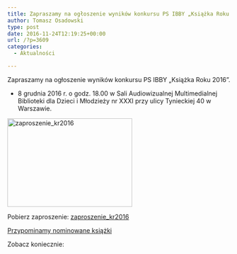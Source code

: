 ```yaml
---
title: Zapraszamy na ogłoszenie wyników konkursu PS IBBY „Książka Roku 2016”
author: Tomasz Osadowski
type: post
date: 2016-11-24T12:19:25+00:00
url: /?p=3609
categories:
  - Aktualności

---
```

Zapraszamy na ogłoszenie wyników konkursu PS IBBY &#8222;Książka Roku 2016&#8221;.

  * 8 grudnia 2016 r. o godz. 18.00 w Sali Audiowizualnej Multimedialnej Biblioteki dla Dzieci i Młodzieży nr XXXI przy ulicy Tynieckiej 40 w Warszawie.

<img class="aligncenter wp-image-3614 size-medium" src="http://www.ibby.pl/wp-content/uploads/2016/11/Zaproszenie_KR2016-282x200.jpg" alt="zaproszenie_kr2016" width="282" height="200" srcset="http://www.ibby.pl/wp-content/uploads/2016/11/Zaproszenie_KR2016-282x200.jpg 282w, http://www.ibby.pl/wp-content/uploads/2016/11/Zaproszenie_KR2016-141x100.jpg 141w, http://www.ibby.pl/wp-content/uploads/2016/11/Zaproszenie_KR2016-768x545.jpg 768w, http://www.ibby.pl/wp-content/uploads/2016/11/Zaproszenie_KR2016.jpg 791w" sizes="(max-width: 282px) 100vw, 282px" />

Pobierz zaproszenie: <a href="http://www.ibby.pl/wp-content/uploads/2016/11/Zaproszenie_KR2016.pdf" target="_blank">zaproszenie_kr2016</a>

<a href="http://www.ibby.pl/?p=3580" target="_blank">Przypominamy nominowane książki</a>

Zobacz koniecznie:



 

